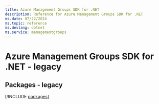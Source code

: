 ```yaml
---
title: Azure Management Groups SDK for .NET
description: Reference for Azure Management Groups SDK for .NET
ms.date: 07/22/2024
ms.topic: reference
ms.devlang: dotnet
ms.service: managementgroups
---
```

# Azure Management Groups SDK for .NET - legacy
## Packages - legacy
[!INCLUDE [packages](management-groups-index.md)]
